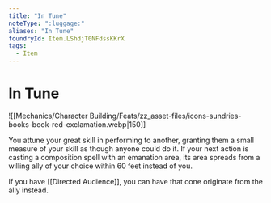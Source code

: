 ```yaml
---
title: "In Tune"
noteType: ":luggage:"
aliases: "In Tune"
foundryId: Item.LShdjT0NFdssKKrX
tags:
  - Item
---
```


# In Tune
![[Mechanics/Character Building/Feats/zz_asset-files/icons-sundries-books-book-red-exclamation.webp|150]]

You attune your great skill in performing to another, granting them a small measure of your skill as though anyone could do it. If your next action is casting a composition spell with an emanation area, its area spreads from a willing ally of your choice within 60 feet instead of you.

If you have [[Directed Audience]], you can have that cone originate from the ally instead.
